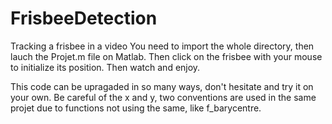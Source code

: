# FrisbeeDetection
Tracking a frisbee in a video
You need to import the whole directory, then lauch the Projet.m file on Matlab. Then click on the frisbee with your mouse to initialize its position. Then watch and enjoy.

This code can be upragaded in so many ways, don't hesitate and try it on your own.
Be careful of the x and y, two conventions are used in the same projet due to functions not using the same, like f_barycentre.
